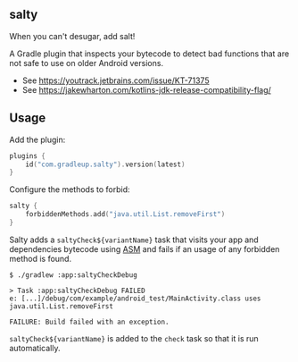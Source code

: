 ## salty

When you can't desugar, add salt!

A Gradle plugin that inspects your bytecode to detect bad functions that are not safe to use on older Android versions.

- See https://youtrack.jetbrains.com/issue/KT-71375
- See https://jakewharton.com/kotlins-jdk-release-compatibility-flag/

## Usage

Add the plugin:

```kotlin
plugins {
    id("com.gradleup.salty").version(latest)
}
```

Configure the methods to forbid:

```kotlin
salty {
    forbiddenMethods.add("java.util.List.removeFirst")
}
```

Salty adds a `saltyCheck${variantName}` task that visits your app and dependencies bytecode using [ASM](https://asm.ow2.io/) and fails if an usage of any forbidden method is found. 

```
$ ./gradlew :app:saltyCheckDebug

> Task :app:saltyCheckDebug FAILED
e: [...]/debug/com/example/android_test/MainActivity.class uses java.util.List.removeFirst

FAILURE: Build failed with an exception.
```

`saltyCheck${variantName}` is added to the `check` task so that it is run automatically.
